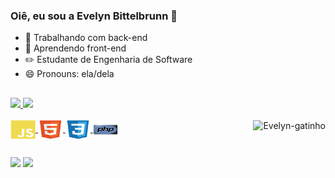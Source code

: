 ### Oiê, eu sou a Evelyn Bittelbrunn 🌻

- 🔭 Trabalhando com back-end
- 🌱 Aprendendo front-end
- ✏️ Estudante de Engenharia de Software
- 😄 Pronouns: ela/dela

##

 <div>
  <a href="https://github.com/evelynbittelbrunn">
  <img height="150em" src="https://github-readme-stats.vercel.app/api?username=evelynbittelbrunn&show_icons=true&theme=dracula&include_all_commits=true&count_private=true"/>
  <img height="150em" src="https://github-readme-stats.vercel.app/api/top-langs/?username=evelynbittelbrunn&layout=compact&langs_count=7&theme=dracula"/>
</div>
  <div style="display: inline_block"><br>
  <img align="center" alt="Evelyn-Js" height="30" width="40" src="https://raw.githubusercontent.com/devicons/devicon/master/icons/javascript/javascript-plain.svg">  
  <img align="center" alt="Evelyn-HTML" height="30" width="40" src="https://raw.githubusercontent.com/devicons/devicon/master/icons/html5/html5-original.svg">
  <img align="center" alt="Evelyn-CSS" height="30" width="40" src="https://raw.githubusercontent.com/devicons/devicon/master/icons/css3/css3-original.svg">
  <img align="center" alt="Evelyn-Python" height="30" width="40" src="https://raw.githubusercontent.com/devicons/devicon/master/icons/php/php-original.svg">
  <img align="right" height="150em" alt="Evelyn-gatinho" src="https://cdn.discordapp.com/attachments/871403676495917120/871404299740147742/gatinho.gif">
</div>
  
  ##
  
  <div> 
  <a href = "mailto:evelynbittelbrunn@gmail.com"><img src="https://img.shields.io/badge/-Gmail-%23333?style=for-the-badge&logo=gmail&logoColor=white" target="_blank"></a>
  <a href="https://www.linkedin.com/in/evelyn-bittelbrunn-1748a4178" target="_blank"><img src="https://img.shields.io/badge/-LinkedIn-%230077B5?style=for-the-badge&logo=linkedin&logoColor=white" target="_blank"></a> 

</div>
